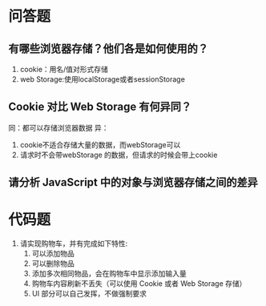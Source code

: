 # 问答题
## 有哪些浏览器存储？他们各是如何使用的？
1. cookie：用名/值对形式存储
2. web Storage:使用localStorage或者sessionStorage


## Cookie 对比 Web Storage 有何异同？
同：都可以存储浏览器数据
异：
1. cookie不适合存储大量的数据，而webStorage可以
2. 请求时不会带webStorage 的数据，但请求的时候会带上cookie


## 请分析 JavaScript 中的对象与浏览器存储之间的差异



# 代码题
1. 请实现购物车，并有完成如下特性:
    1. 可以添加物品 
    2. 可以删除物品
    3. 添加多次相同物品，会在购物车中显示添加输入量
    4. 购物车内容刷新不丢失（可以使用 Cookie 或者 Web Storage 存储）
    5. UI 部分可以自己发挥，不做强制要求